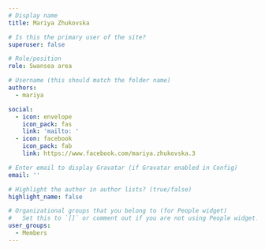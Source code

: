 ```yaml
---
# Display name
title: Mariya Zhukovska

# Is this the primary user of the site?
superuser: false

# Role/position
role: Swansea area

# Username (this should match the folder name)
authors:
  - mariya

social:
  - icon: envelope
    icon_pack: fas
    link: 'mailto: '
  - icon: facebook
    icon_pack: fab
    link: https://www.facebook.com/mariya.zhukovska.3

# Enter email to display Gravatar (if Gravatar enabled in Config)
email: ''

# Highlight the author in author lists? (true/false)
highlight_name: false

# Organizational groups that you belong to (for People widget)
#   Set this to `[]` or comment out if you are not using People widget.
user_groups:
  - Members
---
```


